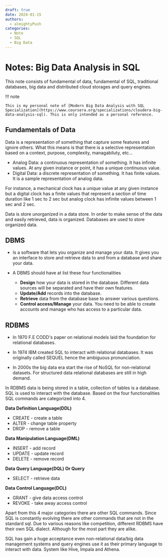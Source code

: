 ```yaml
---
draft: true 
date: 2024-01-15
authors:
  - almightyPush
categories:
  - Note
  - SQL
  - Big Data
---
```


# Notes: Big Data Analysis in SQL

This note consists of fundamental of data, fundamental of SQL, traditional databases, big data and distributed cloud storages and query engines.

<!-- more -->

!!! note 

    This is my personal note of [Modern Big Data Analysis with SQL Specialization](https://www.coursera.org/specializations/cloudera-big-data-analysis-sql). This is only intended as a personal reference.


## Fundamentals of Data

Data is a representation of something that capture some features and ignore others. What this means is that there is a selective representation based on a context, purpose, complexity, managabiluty, etc... 

- Analog Data: a continuous representation of something. It has infinite values. At any given instance or point, it has a unique continuous value.
- Digital Data: a discrete representation of something. It has finite values. It is a sample representation of analog data.

For instance, a mechanical clock has a unique value at any given instance but a digital clock has a finite values that represent a section of time duration like 1 sec to 2 sec but analog clock has infinite values between 1 sec and 2 sec.

Data is store unorganized in a data store. In order to make sense of the data and easily retrieved, data is organized. Databases are used to store organized data.

## DBMS

- Is a software that lets you organize and manage your data. It gives you an interface to store and retrieve data to and from a database and share your data.

- A DBMS should have at list these four functionalities
    - **Design** how your data is stored in the database. Different data sources will be separated and have their own features.
    - **Update/Add** records into the database.
    - **Retrieve** data from the database base to answer various questions.
    - **Control access/Manage** your data. You need to be able to create accounts and manage who has access to a particular data.

## RDBMS

- In 1970 F.E CODD's paper on relational models laid the foundation for relational databases.

- In 1974 IBM created SQL to interact with relational databases. It was originally called SEQUEL hence the ambiguous pronunciation.

- In 2000s the big data era start the rise of NoSQL for non-relational datasets. For structured data relational databases are still in high demand.

In RDBMS data is being stored in a table, collection of tables is a database. SQL is used to interact with the database. Based on the four functionalities SQL commands are categorized into 4.

**Data Definition Language(DDL)**

- CREATE - create a table
- ALTER - change table property
- DROP - remove a table

**Data Manipulation Language(DML)**

- INSERT - add record
- UPDATE - update record
- DELETE - remove record

**Data Query Language(DQL) Or Query**

- SELECT - retrieve data

**Data Control Language(DCL)**

- GRANT - give data access control
- REVOKE - take away access control

Apart from this 4 major categories there are other SQL commands. Since SQL is constantly evolving there are other commands that are not in the standard sql. Due to various reasons like competition, different RDBMS have their own SQL dialect. Although for the most part they are alike.

SQL has gain a huge acceptance even non-relational data/big data management systems and query engines use it as their primary language to interact with data. System like Hive, Impala and Athena.
